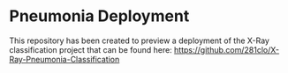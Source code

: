 # Pneumonia Deployment

This repository has been created to preview a deployment of the X-Ray classification project that can be found here: https://github.com/281clo/X-Ray-Pneumonia-Classification

